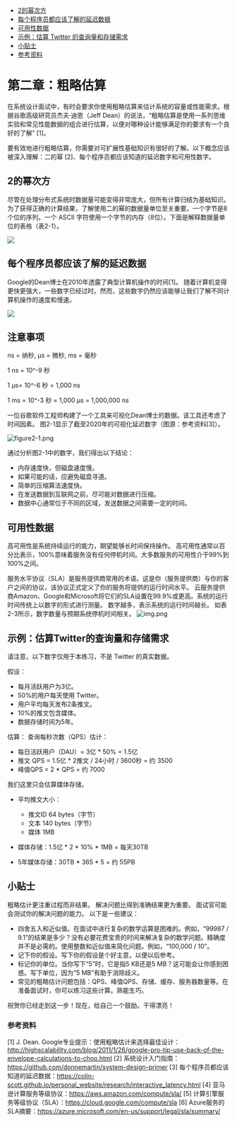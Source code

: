 <!-- TOC -->
* [2的幂次方](#2的幂次方)
* [每个程序员都应该了解的延迟数据](#每个程序员都应该了解的延迟数据)
* [可用性数据](#可用性数据)
* [示例：估算 Twitter 的查询量和存储需求](#示例估算Twitter的查询量和存储需求)
* [小贴士](#小贴士)
* [参考资料](#参考资料)
<!-- TOC -->


# 第二章：粗略估算


在系统设计面试中，有时会要求你使用粗略估算来估计系统的容量或性能需求。根据谷歌高级研究员杰夫·迪恩（Jeff Dean）的说法，“粗略估算是使用一系列思维实验和常见性能数据的组合进行估算，以便对哪种设计能够满足你的要求有一个良好的了解” [1]。

要有效地进行粗略估算，你需要对可扩展性基础知识有很好的了解。以下概念应该被深入理解：二的幂 [2]、每个程序员都应该知道的延迟数字和可用性数字。

## 2的幂次方
尽管在处理分布式系统时数据量可能变得非常庞大，但所有计算归结为基础知识。为了获得正确的计算结果，了解使用二的幂的数据量单位至关重要。一个字节是8个位的序列。一个 ASCII 字符使用一个字节的内存（8位）。下面是解释数据量单位的表格（表2-1）。

![](images/chapter2/table2-1.png)


## 每个程序员都应该了解的延迟数据
Google的Dean博士在2010年透露了典型计算机操作的时间[1]。
随着计算机变得更快更强大，一些数字已经过时。然而，这些数字仍然应该能够让我们了解不同计算机操作的速度和慢速。

![](images/chapter2/table2-2.png)

注意事项
------
ns = 纳秒, μs = 微秒, ms = 毫秒 

1 ns = 10^-9 秒

1 μs= 10^-6 秒 = 1,000 ns

1 ms = 10^-3 秒 = 1,000 μs = 1,000,000 ns

一位谷歌软件工程师构建了一个工具来可视化Dean博士的数据。该工具还考虑了时间因素。
图2-1显示了截至2020年的可视化延迟数字（图源：参考资料[3]）。

![figure2-1.png](images/chapter2/figure2-1.png)

通过分析图2-1中的数字，我们得出以下结论：
- 内存速度快，但磁盘速度慢。
- 如果可能的话，应避免磁盘寻道。
- 简单的压缩算法速度快。
- 在发送数据到互联网之前，尽可能对数据进行压缩。
- 数据中心通常位于不同的区域，发送数据之间需要一定的时间。

## 可用性数据
高可用性是系统持续运行的能力，期望能够长时间保持操作。
高可用性通常以百分比表示，100%意味着服务没有任何停机时间。大多数服务的可用性介于99%到100%之间。

服务水平协议（SLA）是服务提供商常用的术语。这是你（服务提供商）与你的客户之间的协议，该协议正式定义了你的服务将提供的运行时间水平。
云服务提供商Amazon、Google和Microsoft将它们的SLA设置在99.9%或更高。系统的运行时间传统上以数字的形式进行测量。
数字越多，表示系统的运行时间越长。
如表2-3所示，数字数量与预期系统停机时间相关。
![img.png](images/chapter2/table2-3.png)


## 示例：估算Twitter的查询量和存储需求

请注意，以下数字仅用于本练习，不是 Twitter 的真实数据。

假设：
- 每月活跃用户为3亿。
- 50%的用户每天使用 Twitter。
- 用户平均每天发布2条推文。
- 10%的推文包含媒体。
- 数据存储时间为5年。

估算：
查询每秒次数（QPS）估计：
- 每日活跃用户（DAU）= 3亿 * 50% = 1.5亿
- 推文 QPS = 1.5亿 * 2推文 / 24小时 / 3600秒 = 约 3500
- 峰值QPS = 2 * QPS = 约 7000

我们这里只会估算媒体存储。
- 平均推文大小：
    - 推文ID 64 bytes（字节）
    - 文本 140 bytes（字节）
    - 媒体 1MB

- 媒体存储：1.5亿 * 2 * 10% * 1MB = 每天30TB
- 5年媒体存储：30TB * 365 * 5 = 约 55PB

## 小贴士
粗略估计更注重过程而非结果。
解决问题比得到准确结果更为重要。
面试官可能会测试你的解决问题的能力。
以下是一些建议：
- 四舍五入和近似值。在面试中进行复杂的数学运算是困难的。例如，“99987 / 9.1”的结果是多少？没有必要花费宝贵的时间来解决复杂的数学问题。精确度并不是必需的。使用整数和近似值来简化问题。例如，“100,000 / 10”。
- 记下你的假设。写下你的假设是个好主意，以便以后参考。
- 标记你的单位。当你写下“5”时，它是指5 KB还是5 MB？这可能会让你感到困惑。写下单位，因为“5 MB”有助于消除歧义。
- 常见的粗略估计问题包括：QPS、峰值QPS、存储、缓存、服务器数量等。在准备面试时，你可以练习这些计算。熟能生巧。

祝贺你已经走到这一步！现在，给自己一个鼓励。干得漂亮！

### 参考资料
[1] J. Dean. Google专业提示：使用粗略估计来选择最佳设计：
http://highscalability.com/blog/2011/1/26/google-pro-tip-use-back-of-the-envelope-calculations-to-choo.html
[2] 系统设计入门指南：https://github.com/donnemartin/system-design-primer
[3] 每个程序员都应该知道的延迟数据：https://colin-scott.github.io/personal_website/research/interactive_latency.html
[4] 亚马逊计算服务等级协议：https://aws.amazon.com/compute/sla/
[5] 计算引擎服务等级协议（SLA）：https://cloud.google.com/compute/sla
[6] Azure服务的SLA摘要：https://azure.microsoft.com/en-us/support/legal/sla/summary/